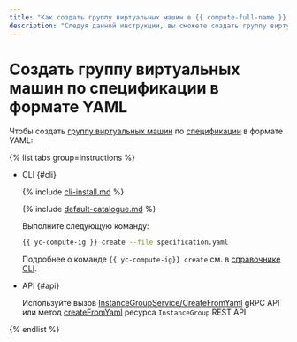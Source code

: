 ```yaml
---
title: "Как создать группу виртуальных машин в {{ compute-full-name }} по спецификации в формате YAML"
description: "Следуя данной инструкции, вы сможете создать группу виртуальных машин по спецификации в формате YAML." 
---
```


# Создать группу виртуальных машин по спецификации в формате YAML

Чтобы создать [группу виртуальных машин](../../concepts/instance-groups/index.md) по [спецификации](../../concepts/instance-groups/specification.md) в формате YAML:

{% list tabs group=instructions %}

- CLI {#cli}

  {% include [cli-install.md](../../../_includes/cli-install.md) %}

  {% include [default-catalogue.md](../../../_includes/default-catalogue.md) %}

  Выполните следующую команду:

  ```bash
  {{ yc-compute-ig }} create --file specification.yaml
  ```

  Подробнее о команде `{{ yc-compute-ig}} create` см. в [справочнике CLI](../../../cli/cli-ref/managed-services/compute/instance-group/create.md).

- API {#api}

  Используйте вызов [InstanceGroupService/CreateFromYaml](../../api-ref/grpc/instance_group_service.md#CreateFromYaml) gRPC API или метод [createFromYaml](../../api-ref/InstanceGroup/createFromYaml.md) ресурса `InstanceGroup` REST API.

{% endlist %}